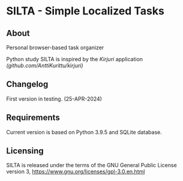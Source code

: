 # SILTA - Simple Localized Tasks

## About
Personal browser-based task organizer

Python study SILTA is inspired by the *Kirjuri* application *(github.com/AnttiKurittu/kirjuri)*

## Changelog
First version in testing. (25-APR-2024)

## Requirements
Current version is based on Python 3.9.5 and SQLite database.


## Licensing
SILTA is released under the terms of the GNU General Public License version 3, https://www.gnu.org/licenses/gpl-3.0.en.html
